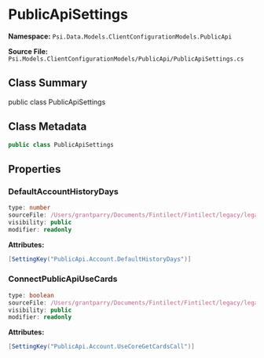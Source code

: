 # PublicApiSettings

**Namespace:** `Psi.Data.Models.ClientConfigurationModels.PublicApi`

**Source File:** `Psi.Models.ClientConfigurationModels/PublicApi/PublicApiSettings.cs`

## Class Summary

public class PublicApiSettings

## Class Metadata

```typescript
public class PublicApiSettings
```

## Properties

### DefaultAccountHistoryDays

```typescript
type: number
sourceFile: /Users/grantparry/Documents/Fintilect/Fintilect/legacy/legacy-apis/Psi.Models.ClientConfigurationModels/PublicApi/PublicApiSettings.cs
visibility: public
modifier: readonly
```

**Attributes:**
```csharp
[SettingKey("PublicApi.Account.DefaultHistoryDays")]
```

### ConnectPublicApiUseCards

```typescript
type: boolean
sourceFile: /Users/grantparry/Documents/Fintilect/Fintilect/legacy/legacy-apis/Psi.Models.ClientConfigurationModels/PublicApi/PublicApiSettings.cs
visibility: public
modifier: readonly
```

**Attributes:**
```csharp
[SettingKey("PublicApi.Account.UseCoreGetCardsCall")]
```
